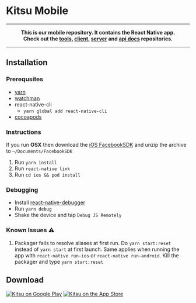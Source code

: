 # Kitsu Mobile

---
**<p align="center">This is our mobile repository. It contains the React Native app.<br />Check out the [tools], [client], [server] and [api docs] repositories.</p>**

[tools]:https://github.com/hummingbird-me/kitsu-tools
[client]:https://github.com/hummingbird-me/hummingbird-client
[server]:https://github.com/hummingbird-me/kitsu-server
[api docs]:https://github.com/hummingbird-me/api-docs

---

## Installation

### Prerequsites
- [yarn](https://yarnpkg.com/lang/en/docs/install/)
- [watchman](https://facebook.github.io/watchman/docs/install)
- react-native-cli
    - `yarn global add react-native-cli`
- [cocoapods](https://guides.cocoapods.org/using/getting-started.html)

### Instructions
If you run **OSX** then download the [iOS FacebookSDK](https://developers.facebook.com/docs/ios/getting-started/#download) and unzip the archive to `~/Documents/FacebookSDK`

1. Run `yarn install`
2. Run `react-native link`
3. Run `cd ios && pod install` 

### Debugging
- Install [react-native-debugger](https://github.com/jhen0409/react-native-debugger/releases)
- Run `yarn debug`
- Shake the device and tap `Debug JS Remotely`

### Known Issues :warning:
1. Packager fails to resolve aliases at first run. Do `yarn start:reset` instead of `yarn start` at first launch. Same applies when running the app with `react-native run-ios` or `react-native run-android`. Kill the packager and type `yarn start:reset`

## Download

<a href="https://play.google.com/store/apps/details?id=com.everfox.animetrackerandroid&utm_source=github&utm_campaign=kitsu-mobile"><img src="https://i.imgur.com/HqUNEEU.png" alt="Kitsu on Google Play"></a>
<a href="https://itunes.apple.com/us/app/kitsu-anime/id590452826?mt=8&utm_source=github&utm_campaign=kitsu-mobile"><img src="https://devimages-cdn.apple.com/app-store/marketing/guidelines/images/badge-download-on-the-app-store.svg" alt="Kitsu on the App Store"></a>
